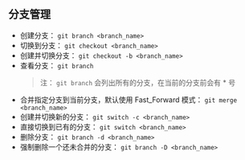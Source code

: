 ## 分支管理  
- 创建分支：       `git branch <branch_name>`  
- 切换到分支：     `git checkout <branch_name>`  
- 创建并切换分支：  `git checkout -b <branch_name>`  
- 查看分支：       `git branch`  
	> 注： `git branch` 会列出所有的分支，在当前的分支前会有 \* 号  
- 合并指定分支到当前分支，默认使用 Fast_Forward 模式：       `git merge <branch_name>`    
- 创建并切换新的分支： `git switch -c <branch_name>`  
- 直接切换到已有的分支： `git switch <branch_name>`  
- 删除分支： `git branch -d <branch_name>`  
- 强制删除一个还未合并的分支： `git branch -D <branch_name>`  


